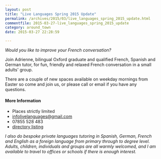 ```yaml
---
layout: post
title: "Live Languages Spring 2015 Update"
permalink: /archives/2015/03/live_languages_spring_2015_update.html
commentfile: 2015-03-27-live_languages_spring_2015_update
category: around_town
date: 2015-03-27 22:28:59

---
```


*Would you like to improve your French conversation?*

Join Adrienne, bilingual Oxford graduate and qualified French, Spanish and German tutor, for fun, friendly and relaxed French conversation in a small adults' group.

There are a couple of new spaces available on weekday mornings from Easter so come and join us, or please call or email if you have any questions.

#### More Information

-   Places strictly limited
-   <infolivelanguages@gmail.com>
-   07855 528 483
-   [directory listing](/directory/school/201304231650)

*I also do bespoke private languages tutoring in Spanish, German, French and English as a foreign language from primary through to degree level. Adults, children, individuals and groups are all warmly welcomed, and I am available to travel to offices or schools if there is enough interest.*
